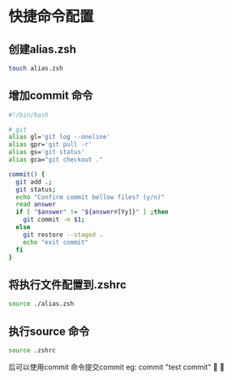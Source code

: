 # 快捷命令配置


## 创建alias.zsh
```bash
touch alias.zsh
```
## 增加commit 命令

```bash
#!/bin/bash

# git
alias gl='git log --oneline'
alias gpr='git pull -r'
alias gs='git status'
alias gca="git checkout ."

commit() {
  git add .;
  git status;
  echo "Confirm commit bellow files? (y/n)"
  read answer
  if [ "$answer" != "${answer#[Yy]}" ] ;then
    git commit -m $1;
  else
    git restore --staged .
    echo "exit commit"
  fi
}
```

## 将执行文件配置到.zshrc

```bash
source ./alias.zsh
```

## 执行source 命令

```bash
source .zshrc
```
后可以使用commit 命令提交commit eg: commit "test commit" :tada: :100: